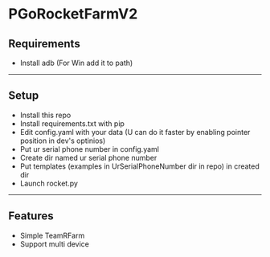 # PGoRocketFarmV2
## Requirements
- Install adb (For Win add it to path)
______
## Setup
- Install this repo
- Install requirements.txt with pip
- Edit config.yaml with your data (U can do it faster by enabling pointer position in dev's optinios)
- Put ur serial phone number in config.yaml
- Create dir named ur serial phone number
- Put templates (examples in UrSerialPhoneNumber dir in repo) in created dir
- Launch rocket.py
_______
## Features
- Simple TeamRFarm
- Support multi device
